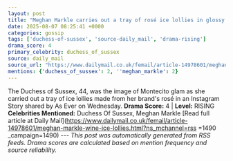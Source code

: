 ```yaml
---
layout: post
title: "Meghan Markle carries out a tray of rosé ice lollies in glossy new As Ever promo - after launching latest collection of wine on her birthday"
date: 2025-08-07 08:25:41 +0000
categories: gossip
tags: ['duchess-of-sussex', 'source-daily_mail', 'drama-rising']
drama_score: 4
primary_celebrity: duchess_of_sussex
source: daily_mail
source_url: "https://www.dailymail.co.uk/femail/article-14978601/meghan-markle-wine-ice-lollies.html?ns_mchannel=rss&1490&campaign=1490"
mentions: {'duchess_of_sussex': 2, ''meghan_markle': 2}
---
```


The Duchess of Sussex, 44, was the image of Montecito glam as she carried out a tray of ice lollies made from her brand's rosé in an Instagram Story shared by As Ever on Wednesday. **Drama Score:** 4 | **Level:** RISING **Celebrities Mentioned:** Duchess Of Sussex, Meghan Markle [Read full article at Daily Mail](https://www.dailymail.co.uk/femail/article-14978601/meghan-markle-wine-ice-lollies.html?ns_mchannel=rss =1490 _campaign=1490) --- *This post was automatically generated from RSS feeds. Drama scores are calculated based on mention frequency and source reliability.*